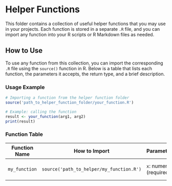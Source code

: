 # Helper Functions

This folder contains a collection of useful helper functions that you may use in your projects. Each function is stored in a separate `.R` file, and you can import any function into your R scripts or R Markdown files as needed.

## How to Use

To use any function from this collection, you can import the corresponding `.R` file using the `source()` function in R. Below is a table that lists each function, the parameters it accepts, the return type, and a brief description.

### Usage Example
```r
# Importing a function from the helper function folder
source('path_to_helper_function_folder/your_function.R')

# Example: calling the function
result <- your_function(arg1, arg2)
print(result)
```

### Function Table

| Function Name | How to Import                          | Parameters                     | Return Type |        Description                               |
|---------------|----------------------------------------|---------------------------------|-------------|-------------------------------------------|
| `my_function` | `source('path_to_helper/my_function.R')` | `x`: numeric (required)         | numeric     | Multiplies the input value by 2.          |
